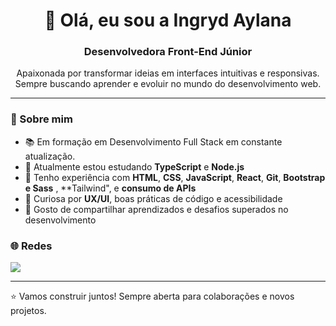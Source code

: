 <h1 align="center">👋 Olá, eu sou a Ingryd Aylana</h1>
<h3 align="center">Desenvolvedora Front-End Júnior</h3>

<p align="center">
  Apaixonada por transformar ideias em interfaces intuitivas e responsivas. 
  Sempre buscando aprender e evoluir no mundo do desenvolvimento web.
</p>

---

### 🚀 Sobre mim
- 📚 Em formação em Desenvolvimento Full Stack em constante atualização.
- 🌱 Atualmente estou estudando **TypeScript** e **Node.js**
- 💼 Tenho experiência com **HTML**, **CSS**, **JavaScript**, **React**, **Git**, **Bootstrap e Sass** , **Tailwind", e **consumo de APIs**
- 🧠 Curiosa por **UX/UI**, boas práticas de código e acessibilidade
- 💬 Gosto de compartilhar aprendizados e desafios superados no desenvolvimento

### 🌐 Redes
<p>
  <a href="https://www.linkedin.com/in/ingryd-aylana-silva-dos-santos-4a2701158" target="_blank">
    <img src="https://img.shields.io/badge/-LinkedIn-0A66C2?style=flat&logo=linkedin&logoColor=white" />
  </a>
</p>

---

⭐ Vamos construir juntos! Sempre aberta para colaborações e novos projetos.


<!--
**Ingryd-Aylana/Ingryd-Aylana** is a ✨ _special_ ✨ repository because its `README.md` (this file) appears on your GitHub profile.

Here are some ideas to get you started:

- 🔭 I’m currently working on ...
- 🌱 I’m currently learning ...
- 👯 I’m looking to collaborate on ...
- 🤔 I’m looking for help with ...
- 💬 Ask me about ...
- 📫 How to reach me: ...
- 😄 Pronouns: ...
- ⚡ Fun fact: ...
-->
